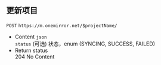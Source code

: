 ## 更新项目
`POST` `https://m.onemirror.net/$projectName/`
- Content `json` \
`status` (可选) 状态，enum (SYNCING, SUCCESS, FAILED)
- Return status \
204 No Content
